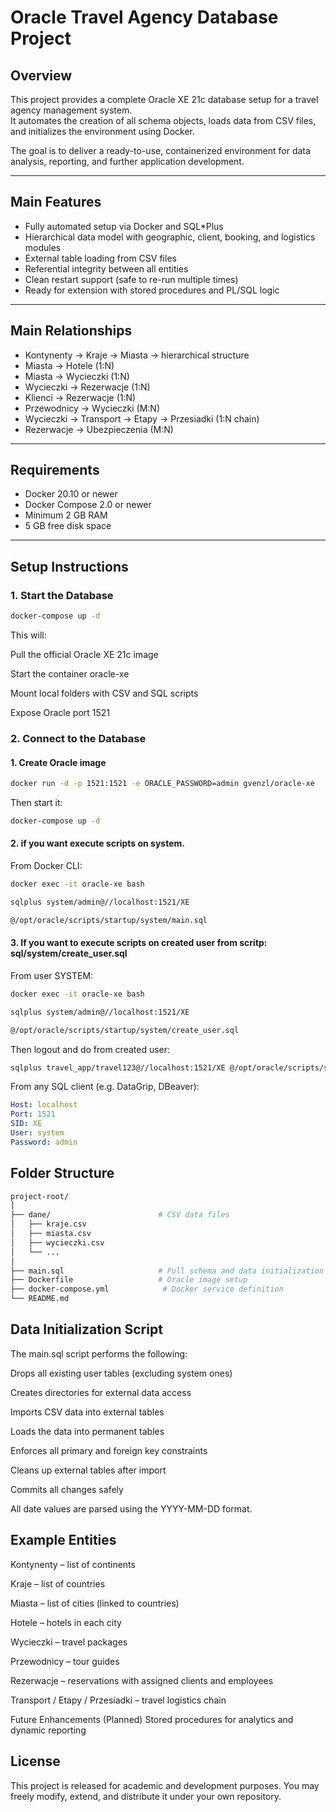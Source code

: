 # Oracle Travel Agency Database Project

## Overview

This project provides a complete Oracle XE 21c database setup for a travel agency management system.  
It automates the creation of all schema objects, loads data from CSV files, and initializes the environment using Docker.

The goal is to deliver a ready-to-use, containerized environment for data analysis, reporting, and further application development.

---

## Main Features

- Fully automated setup via Docker and SQL*Plus
- Hierarchical data model with geographic, client, booking, and logistics modules
- External table loading from CSV files
- Referential integrity between all entities
- Clean restart support (safe to re-run multiple times)
- Ready for extension with stored procedures and PL/SQL logic

---

## Main Relationships
- Kontynenty → Kraje → Miasta → hierarchical structure
- Miasta → Hotele (1:N)
- Miasta → Wycieczki (1:N)
- Wycieczki → Rezerwacje (1:N)
- Klienci → Rezerwacje (1:N)
- Przewodnicy → Wycieczki (M:N)
- Wycieczki → Transport → Etapy → Przesiadki (1:N chain)
- Rezerwacje → Ubezpieczenia (M:N)

---

## Requirements
- Docker 20.10 or newer  
- Docker Compose 2.0 or newer  
- Minimum 2 GB RAM  
- 5 GB free disk space  

---

## Setup Instructions

### 1. Start the Database

```bash
docker-compose up -d
```

This will:

Pull the official Oracle XE 21c image

Start the container oracle-xe

Mount local folders with CSV and SQL scripts

Expose Oracle port 1521

### 2. Connect to the Database

#### 1. Create Oracle image

```bash
docker run -d -p 1521:1521 -e ORACLE_PASSWORD=admin gvenzl/oracle-xe
```
Then start it:

```bash
docker-compose up -d
```

#### 2. if you want execute scripts on system.

From Docker CLI:


```bash
docker exec -it oracle-xe bash
```

```bash
sqlplus system/admin@//localhost:1521/XE
```

```bash
@/opt/oracle/scripts/startup/system/main.sql
```

#### 3. If you want to execute scripts on created user from scritp: sql/system/create_user.sql

From user SYSTEM:

```bash
docker exec -it oracle-xe bash
```

```bash 
sqlplus system/admin@//localhost:1521/XE
```


```bash 
@/opt/oracle/scripts/startup/system/create_user.sql
```

Then logout and do from created user:

```bash
sqlplus travel_app/travel123@//localhost:1521/XE @/opt/oracle/scripts/startup/user/main.sql
```

From any SQL client (e.g. DataGrip, DBeaver):

```yaml
Host: localhost
Port: 1521
SID: XE
User: system
Password: admin
```

## Folder Structure

```bash
project-root/
│
├── dane/                        # CSV data files
│   ├── kraje.csv
│   ├── miasta.csv
│   ├── wycieczki.csv
│   └── ...
│
├── main.sql                     # Full schema and data initialization script
├── Dockerfile                   # Oracle image setup
├── docker-compose.yml            # Docker service definition
└── README.md
```

## Data Initialization Script

The main.sql script performs the following:

Drops all existing user tables (excluding system ones)

Creates directories for external data access

Imports CSV data into external tables

Loads the data into permanent tables

Enforces all primary and foreign key constraints

Cleans up external tables after import

Commits all changes safely

All date values are parsed using the YYYY-MM-DD format.

## Example Entities

Kontynenty – list of continents

Kraje – list of countries

Miasta – list of cities (linked to countries)

Hotele – hotels in each city

Wycieczki – travel packages

Przewodnicy – tour guides

Rezerwacje – reservations with assigned clients and employees

Transport / Etapy / Przesiadki – travel logistics chain

Future Enhancements (Planned)
Stored procedures for analytics and dynamic reporting

## License
This project is released for academic and development purposes.
You may freely modify, extend, and distribute it under your own repository.